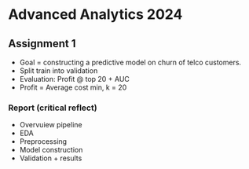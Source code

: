 # Advanced Analytics 2024
## Assignment 1
- Goal =  constructing a predictive model on churn of telco customers.
- Split train into validation
- Evaluation: Profit @ top 20 + AUC
- Profit = Average cost min, k = 20
### Report (critical reflect)
- Overvuiew pipeline
- EDA
- Preprocessing
- Model construction
- Validation + results
